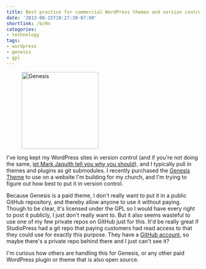 ```yaml
---
title: Best practice for commercial WordPress themes and version control
date: '2013-08-15T18:27:30-07:00'
shortlink: /b/Hn
categories:
- technology
tags:
- wordpress
- genesis
- gpl
---
```

<aside class="alignright outset"><figure>
  <img src="genesis.png" alt="Genesis" width="200" />
</figure></aside>

I've long kept my WordPress sites in version control (and if you're not doing the same, [let Mark Jaquith tell you why
you should][mj-video]), and I typically pull in themes and plugins as git submodules.  I recently purchased the [Genesis
Theme][] to use on a website I'm building for my church, and I'm trying to figure out how best to put it in version
control.

Because Genesis is a paid theme, I don't really want to put it in a public GitHub repository, and thereby allow anyone
to use it without paying.  Though to be clear, it's licensed under the GPL so I would have every right to post it
publicly, I just don't really want to.  But it also seems wasteful to use one of my few private repos on GitHub just for
this.  It'd be really great if StudioPress had a git repo that paying customers had read access to that they could use
for exactly this purpose.  They have a [GitHub account][], so maybe there's a private repo behind there and I just can't
see it?

I'm curious how others are handling this for Genesis, or any other paid WordPress plugin or theme that is also open
source.

[mj-video]: http://wordpress.tv/2013/07/28/mark-jaquith-confident-commits-delightful-deploys-2/
[Genesis Theme]: http://my.studiopress.com/themes/genesis/
[GitHub account]: https://github.com/studiopress
